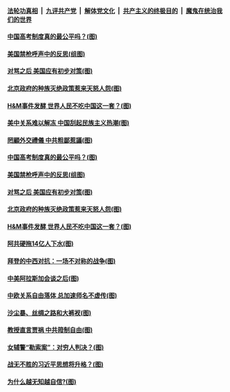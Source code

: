 ####  [法轮功真相](../../../../basic/blob/master/README.md?t=03270601) &nbsp;|&nbsp; [九评共产党](../../../../9ping.md/blob/master/README.md?t=03270601) &nbsp;|&nbsp; [解体党文化](../../../../jtdwh.md/blob/master/README.md?t=03270601)  &nbsp;|&nbsp; [共产主义的终极目的](../../../../gczydzjmd.md/blob/master/README.md?t=03270601) &nbsp;|&nbsp; [魔鬼在统治我们的世界](../../../../mgztzwmdsj.md/blob/master/README.md?t=03270601) 

#### [中国高考制度真的最公平吗？(图)](../pages/p4/966766.md?t=03270601) 

#### [美国禁枪呼声中的反思(组图)](../pages/p4/966765.md?t=03270601) 

#### [对骂之后 美国应有初步对策(图)](../pages/p4/966731.md?t=03270601) 

#### [北京政府的种族灭绝政策惹来天怒人怨(图)](../pages/p4/966733.md?t=03270601) 

#### [H&amp;M事件发酵 世界人民不吃中国这一套？(图)](../pages/p4/966754.md?t=03270601) 


#### [美中关系难以解冻 中国刮起民族主义热潮(图)](../pages/p4/966858.md?t=03270601) 

#### [罔顧外交禮儀 中共粗鄙惹議(图)](../pages/p4/966785.md?t=03270601) 

#### [中国高考制度真的最公平吗？(图)](../pages/p4/966766.md?t=03270601) 

#### [美国禁枪呼声中的反思(组图)](../pages/p4/966765.md?t=03270601) 

#### [对骂之后 美国应有初步对策(图)](../pages/p4/966731.md?t=03270601) 

#### [北京政府的种族灭绝政策惹来天怒人怨(图)](../pages/p4/966733.md?t=03270601) 

#### [H&amp;M事件发酵 世界人民不吃中国这一套？(图)](../pages/p4/966754.md?t=03270601) 




#### [阿共硬拖14亿人下水(图)](../pages/p4/966658.md?t=03270601) 

#### [拜登的中西对抗：一场不对称的战争(图)](../pages/p4/966656.md?t=03270601) 

#### [中美阿拉斯加会谈之后(图)](../pages/p4/966653.md?t=03270601) 

#### [中欧关系自由落体 总加速师名不虚传(图)](../pages/p4/966648.md?t=03270601) 

#### [沙尘暴、丝绸之路和大裤衩(图)](../pages/p4/966645.md?t=03270601) 

#### [教授直言贾祸 中共箝制自由(图)](../pages/p4/966552.md?t=03270601) 


#### [女辅警“勒索案”：对穷人判决？(图)](../pages/p4/966545.md?t=03270601) 

#### [战无不胜的习近平思想将升格？(图)](../pages/p4/966541.md?t=03270601) 

#### [为什么越无知越自信?(图)](../pages/p4/966540.md?t=03270601) 


